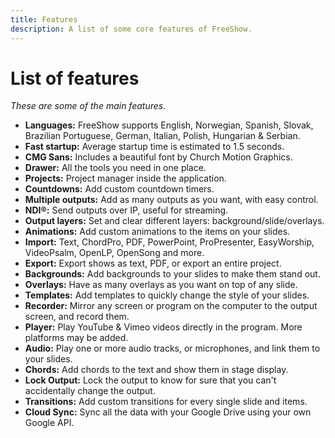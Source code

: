```yaml
---
title: Features
description: A list of some core features of FreeShow.
---
```


# List of features

_These are some of the main features._

-   **Languages:** FreeShow supports English, Norwegian, Spanish, Slovak, Brazilian Portuguese, German, Italian, Polish, Hungarian & Serbian.
-   **Fast startup:** Average startup time is estimated to 1.5 seconds.
-   **CMG Sans:** Includes a beautiful font by Church Motion Graphics.
-   **Drawer:** All the tools you need in one place.
-   **Projects:** Project manager inside the application.
-   **Countdowns:** Add custom countdown timers.
-   **Multiple outputs:** Add as many outputs as you want, with easy control.
-   **NDI®:** Send outputs over IP, useful for streaming.
-   **Output layers:** Set and clear different layers: background/slide/overlays.
-   **Animations:** Add custom animations to the items on your slides.
-   **Import:** Text, ChordPro, PDF, PowerPoint, ProPresenter, EasyWorship, VideoPsalm, OpenLP, OpenSong and more.
-   **Export:** Export shows as text, PDF, or export an entire project.
-   **Backgrounds:** Add backgrounds to your slides to make them stand out.
-   **Overlays:** Have as many overlays as you want on top of any slide.
-   **Templates:** Add templates to quickly change the style of your slides.
-   **Recorder:** Mirror any screen or program on the computer to the output screen, and record them.
-   **Player:** Play YouTube & Vimeo videos directly in the program. More platforms may be added.
-   **Audio:** Play one or more audio tracks, or microphones, and link them to your slides.
-   **Chords:** Add chords to the text and show them in stage display.
-   **Lock Output:** Lock the output to know for sure that you can't accidentally change the output.
-   **Transitions:** Add custom transitions for every single slide and items.
-   **Cloud Sync:** Sync all the data with your Google Drive using your own Google API.
